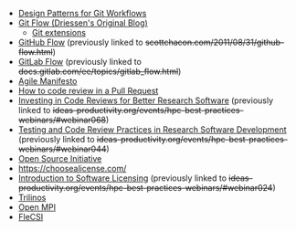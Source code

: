 <!-- collaborative-sw-dev -->
  * [Design Patterns for Git Workflows](https://docs.google.com/document/d/1uVQYI2cmNx09fDkHDA136yqDTqayhxqfvjFiuUue7wo/edit#heading=h.s9tckbspfqj8)
  * [Git Flow (Driessen's Original Blog)](https://nvie.com/posts/a-successful-git-branching-model/)
    * [Git extensions](https://github.com/nvie/gitflow)
  * [GitHub Flow](https://docs.github.com/en/get-started/quickstart/github-flow) (previously linked to ~~scottchacon.com/2011/08/31/github-flow.html~~)
  * [GitLab Flow](https://about.gitlab.com/topics/version-control/what-is-gitlab-flow/) (previously linked to ~~docs.gitlab.com/ee/topics/gitlab_flow.html~~)
  * [Agile Manifesto](http://agilemanifesto.org/)
  * [How to code review in a Pull Request](https://blog.codacy.com/how-to-code-review-in-a-pull-request/)
  * [Investing in Code Reviews for Better Research Software](https://ideas-productivity.org/events/hpcbp-068-codereview) (previously linked to ~~ideas-productivity.org/events/hpc-best-practices-webinars/#webinar068~~)
  * [Testing and Code Review Practices in Research Software Development](https://ideas-productivity.org/events/hpcbp-044-testingpractices) (previously linked to ~~ideas-productivity.org/events/hpc-best-practices-webinars/#webinar044~~)
  * [Open Source Initiative](https://opensource.org/)
  * <https://choosealicense.com/>
  * [Introduction to Software Licensing](https://ideas-productivity.org/events/hpcbp-024-licensing) (previously linked to ~~ideas-productivity.org/events/hpc-best-practices-webinars/#webinar024~~)
  * [Trilinos](https://trilinos.github.io/)
  * [Open MPI](https://www.open-mpi.org)
  * [FleCSI](https://flecsi.github.io/flecsi)